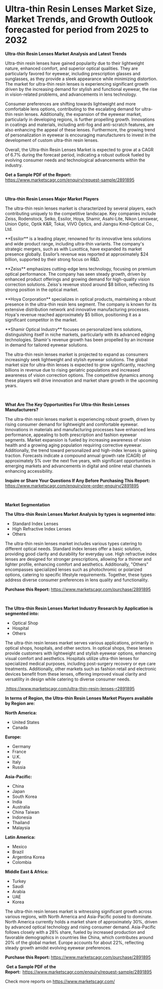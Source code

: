 <p><h1>Ultra-thin Resin Lenses Market Size, Market Trends, and Growth Outlook forecasted for period from 2025 to 2032</h1></p><p><strong>Ultra-thin Resin Lenses Market Analysis and Latest Trends</strong></p>
<p><p>Ultra-thin resin lenses have gained popularity due to their lightweight nature, enhanced comfort, and superior optical qualities. They are particularly favored for eyewear, including prescription glasses and sunglasses, as they provide a sleek appearance while minimizing distortion. The market for ultra-thin resin lenses is experiencing significant growth driven by the increasing demand for stylish and functional eyewear, the rise in vision-related problems, and advancements in lens technology.</p><p>Consumer preferences are shifting towards lightweight and more comfortable lens options, contributing to the escalating demand for ultra-thin resin lenses. Additionally, the expansion of the eyewear market, particularly in developing regions, is further propelling growth. Innovations in coatings and materials, including anti-fog and anti-scratch features, are also enhancing the appeal of these lenses. Furthermore, the growing trend of personalization in eyewear is encouraging manufacturers to invest in the development of custom ultra-thin resin lenses.</p><p>Overall, the Ultra-thin Resin Lenses Market is expected to grow at a CAGR of 6.7% during the forecast period, indicating a robust outlook fueled by evolving consumer needs and technological advancements within the industry.</p></p>
<p><strong>Get a Sample PDF of the Report:&nbsp;</strong> <a href="https://www.marketscagr.com/enquiry/request-sample/2891895?utm_campaign=3266&utm_medium=2&utm_source=Github&utm_content=ia&utm_term=14032025&utm_id=ultra-thin-resin-lenses">https://www.marketscagr.com/enquiry/request-sample/2891895</a></p>
<p>&nbsp;</p>
<p><strong>Ultra-thin Resin Lenses Major Market Players</strong></p>
<p><p>The ultra-thin resin lenses market is characterized by several players, each contributing uniquely to the competitive landscape. Key companies include Zeiss, Rodenstock, Seiko, Essilor, Hoya, Shamir, Asahi-Lite, Nikon Lenswear, Union Optic, Optik K&R, Tokai, VIVO Optics, and Jiangsu Kmd-Optical Co., Ltd.</p><p>**Essilor** is a leading player, renowned for its innovative lens solutions and wide product range, including ultra-thin variants. The company's strategic mergers, such as with Luxottica, have expanded its market presence globally. Essilor’s revenue was reported at approximately $24 billion, supported by their strong focus on R&D.</p><p>**Zeiss** emphasizes cutting-edge lens technology, focusing on premium optical performance. The company has seen steady growth, driven by enhanced product offerings and growing demand for high-quality vision correction solutions. Zeiss's revenue stood around $8 billion, reflecting its strong position in the optical market.</p><p>**Hoya Corporation** specializes in optical products, maintaining a robust presence in the ultra-thin resin lens segment. The company is known for its extensive distribution network and innovative manufacturing processes. Hoya's revenue reached approximately $5 billion, positioning it as a significant competitor in the market.</p><p>**Shamir Optical Industry** focuses on personalized lens solutions, distinguishing itself in niche markets, particularly with its advanced edging technologies. Shamir's revenue growth has been propelled by an increase in demand for tailored eyewear solutions.</p><p>The ultra-thin resin lenses market is projected to expand as consumers increasingly seek lightweight and stylish eyewear solutions. The global market size for ultra-thin lenses is expected to grow significantly, reaching billions in revenue due to rising geriatric populations and increased awareness of vision correction options. The competitive dynamics among these players will drive innovation and market share growth in the upcoming years.</p></p>
<p>&nbsp;</p>
<p><strong>What Are The Key Opportunities For Ultra-thin Resin Lenses Manufacturers?</strong></p>
<p><p>The ultra-thin resin lenses market is experiencing robust growth, driven by rising consumer demand for lightweight and comfortable eyewear. Innovations in materials and manufacturing processes have enhanced lens performance, appealing to both prescription and fashion eyewear segments. Market expansion is fueled by increasing awareness of vision health and a growing aging population requiring corrective eyewear. Additionally, the trend toward personalized and high-index lenses is gaining traction. Forecasts indicate a compound annual growth rate (CAGR) of approximately 5% over the next five years, with significant opportunities in emerging markets and advancements in digital and online retail channels enhancing accessibility.</p></p>
<p><strong>Inquire or Share Your Questions If Any Before Purchasing This Report:</strong> <a href="https://www.marketscagr.com/enquiry/pre-order-enquiry/2891895?utm_campaign=3266&utm_medium=2&utm_source=Github&utm_content=ia&utm_term=14032025&utm_id=ultra-thin-resin-lenses">https://www.marketscagr.com/enquiry/pre-order-enquiry/2891895</a></p>
<p>&nbsp;</p>
<p><strong>Market Segmentation</strong></p>
<p><strong>The Ultra-thin Resin Lenses Market Analysis by types is segmented into:</strong></p>
<p><ul><li>Standard Index Lenses</li><li>High Refractive Index Lenses</li><li>Others</li></ul></p>
<p><p>The ultra-thin resin lenses market includes various types catering to different optical needs. Standard index lenses offer a basic solution, providing good clarity and durability for everyday use. High refractive index lenses are designed for stronger prescriptions, allowing for a thinner and lighter profile, enhancing comfort and aesthetics. Additionally, "Others" encompasses specialized lenses such as photochromic or polarized options, catering to specific lifestyle requirements. Together, these types address diverse consumer preferences in lens quality and functionality.</p></p>
<p><strong>Purchase this Report:&nbsp;</strong><a href="https://www.marketscagr.com/purchase/2891895?utm_campaign=3266&utm_medium=2&utm_source=Github&utm_content=ia&utm_term=14032025&utm_id=ultra-thin-resin-lenses">https://www.marketscagr.com/purchase/2891895</a></p>
<p>&nbsp;</p>
<p><strong>The Ultra-thin Resin Lenses Market Industry Research by Application is segmented into:</strong></p>
<p><ul><li>Optical Shop</li><li>Hospital</li><li>Others</li></ul></p>
<p><p>The ultra-thin resin lenses market serves various applications, primarily in optical shops, hospitals, and other sectors. In optical shops, these lenses provide customers with lightweight and stylish eyewear options, enhancing visual comfort and aesthetics. Hospitals utilize ultra-thin lenses for specialized medical purposes, including post-surgery recovery or eye care treatments. Additionally, other markets such as fashion retail and electronic devices benefit from these lenses, offering improved visual clarity and versatility in design while catering to diverse consumer needs.</p></p>
<p><a href="https://www.marketscagr.com/ultra-thin-resin-lenses-r2891895?utm_campaign=3266&utm_medium=2&utm_source=Github&utm_content=ia&utm_term=14032025&utm_id=ultra-thin-resin-lenses">&nbsp;https://www.marketscagr.com/ultra-thin-resin-lenses-r2891895</a></p>
<p><strong>In terms of Region, the Ultra-thin Resin Lenses Market Players available by Region are:</strong></p>
<p>
    <p> <strong> North America: </strong>
        <ul>
            <li>United States</li>
            <li>Canada</li>
        </ul>
        </p> 
    <p> <strong> Europe: </strong>
        <ul>
            <li>Germany</li>
            <li>France</li>
            <li>U.K.</li>
            <li>Italy</li>
            <li>Russia</li>
        </ul>
        </p> 
    <p> <strong> Asia-Pacific: </strong>
        <ul>
            <li>China</li>
            <li>Japan</li>
            <li>South Korea</li>
            <li>India</li>
            <li>Australia</li>
            <li>China Taiwan</li>
            <li>Indonesia</li>
            <li>Thailand</li>
            <li>Malaysia</li>
        </ul>
        </p> 
    <p> <strong> Latin America: </strong>
        <ul>
            <li>Mexico</li>
            <li>Brazil</li>
            <li>Argentina Korea</li>
            <li>Colombia</li>
        </ul>
        </p> 
    <p> <strong> Middle East & Africa: </strong>
        <ul>
            <li>Turkey</li>
            <li>Saudi</li>
            <li>Arabia</li>
            <li>UAE</li>
            <li>Korea</li>
        </ul>
    </p>
    </p>
<p><p>The ultra-thin resin lenses market is witnessing significant growth across various regions, with North America and Asia-Pacific poised to dominate. North America currently holds a market share of approximately 30%, driven by advanced optical technology and rising consumer demand. Asia-Pacific follows closely with a 28% share, fueled by increased production and favorable demographics in countries like China, which contributes around 20% of the global market. Europe accounts for about 22%, reflecting steady growth amidst evolving eyewear preferences.</p></p>
<p><strong>Purchase this Report: </strong><a href="https://www.marketscagr.com/purchase/2891895?utm_campaign=3266&utm_medium=2&utm_source=Github&utm_content=ia&utm_term=14032025&utm_id=ultra-thin-resin-lenses">https://www.marketscagr.com/purchase/2891895</a></p>
<p>&nbsp;<strong>Get a Sample PDF of the Report:&nbsp;&nbsp;</strong><a href="https://www.marketscagr.com/enquiry/request-sample/2891895?utm_campaign=3266&utm_medium=2&utm_source=Github&utm_content=ia&utm_term=14032025&utm_id=ultra-thin-resin-lenses">https://www.marketscagr.com/enquiry/request-sample/2891895</a></p>
<p><strong></strong></p>
<p>Check more reports on <a href="https://www.marketscagr.com/?utm_campaign=3266&utm_medium=2&utm_source=Github&utm_content=ia&utm_term=14032025&utm_id=ultra-thin-resin-lenses">https://www.marketscagr.com/</a></p>